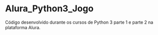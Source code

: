 # Alura_Python3_Jogo
Código desenvolvido durante os cursos de Python 3 parte 1 e parte 2 na plataforma Alura.
